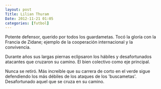```yaml
---
layout: post
Title: Lilian Thuram
Date: 2012-11-21 01:05
categories: [futbol]
---
```

Potente defensor, querido por todos los guardametas. Tocó la gloría con la Francia de Zidane; ejemplo de la cooperación internacional y la convivencia.

Durante años sus largas piernas eclipsaron los hábiles y desafortunados atacantes que cruzaron su camino. El bien colectivo como eje principal. 

Nunca se retiró. Más increíble que su carrera de corto en el verde sigue defendiendo los más débiles de los ataques de los 'buscametas'. Desafortunado aquel que se cruza en su camino.

